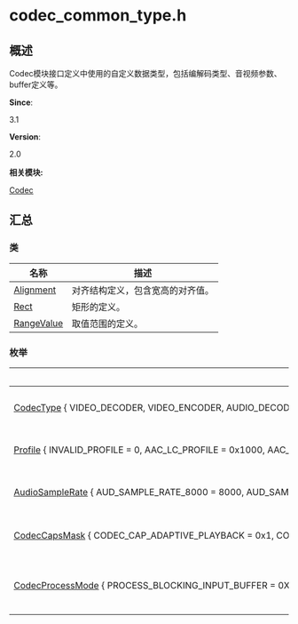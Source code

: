 # codec_common_type.h


## **概述**

Codec模块接口定义中使用的自定义数据类型，包括编解码类型、音视频参数、buffer定义等。

**Since**:

3.1

**Version**:

2.0

**相关模块:**

[Codec](codec.md)


## **汇总**


### 类

  | 名称 | 描述 | 
| -------- | -------- |
| [Alignment](_alignment.md) | 对齐结构定义，包含宽高的对齐值。 | 
| [Rect](_rect.md) | 矩形的定义。 | 
| [RangeValue](_range_value.md) | 取值范围的定义。 | 


### 枚举

  | 名称 | 描述 | 
| -------- | -------- |
| [CodecType](codec.md#codectype)&nbsp;{&nbsp;VIDEO_DECODER,&nbsp;VIDEO_ENCODER,&nbsp;AUDIO_DECODER,&nbsp;AUDIO_ENCODER,&nbsp;&nbsp;&nbsp;INVALID_TYPE&nbsp;&nbsp;} | 枚举编解码的类型。 | 
| [Profile](codec.md#profile)&nbsp;{&nbsp;INVALID_PROFILE&nbsp;=&nbsp;0,&nbsp;AAC_LC_PROFILE&nbsp;=&nbsp;0x1000,&nbsp;AAC_MAIN_PROFILE,&nbsp;AAC_HE_V1_PROFILE,&nbsp;&nbsp;&nbsp;AAC_HE_V2_PROFILE,&nbsp;AAC_LD_PROFILE,&nbsp;AAC_ELD_PROFILE,&nbsp;AVC_BASELINE_PROFILE&nbsp;=&nbsp;0x2000,&nbsp;&nbsp;&nbsp;AVC_MAIN_PROFILE,&nbsp;AVC_HIGH_PROFILE,&nbsp;HEVC_MAIN_PROFILE&nbsp;=&nbsp;0x3000,&nbsp;HEVC_MAIN_10_PROFILE&nbsp;} | 枚举Codec规格。 | 
| [AudioSampleRate](codec.md#audiosamplerate)&nbsp;{&nbsp;AUD_SAMPLE_RATE_8000&nbsp;=&nbsp;8000,&nbsp;AUD_SAMPLE_RATE_12000&nbsp;=&nbsp;12000,&nbsp;AUD_SAMPLE_RATE_11025&nbsp;=&nbsp;11025,&nbsp;AUD_SAMPLE_RATE_16000&nbsp;=&nbsp;16000,&nbsp;&nbsp;&nbsp;AUD_SAMPLE_RATE_22050&nbsp;=&nbsp;22050,&nbsp;AUD_SAMPLE_RATE_24000&nbsp;=&nbsp;24000,&nbsp;AUD_SAMPLE_RATE_32000&nbsp;=&nbsp;32000,&nbsp;AUD_SAMPLE_RATE_44100&nbsp;=&nbsp;44100,&nbsp;&nbsp;&nbsp;AUD_SAMPLE_RATE_48000&nbsp;=&nbsp;48000,&nbsp;AUD_SAMPLE_RATE_64000&nbsp;=&nbsp;64000,&nbsp;AUD_SAMPLE_RATE_96000&nbsp;=&nbsp;96000,&nbsp;AUD_SAMPLE_RATE_INVALID&nbsp;} | 枚举音频采样率。 | 
| [CodecCapsMask](codec.md#codeccapsmask)&nbsp;{&nbsp;CODEC_CAP_ADAPTIVE_PLAYBACK&nbsp;=&nbsp;0x1,&nbsp;CODEC_CAP_SECURE_PLAYBACK&nbsp;=&nbsp;0x2,&nbsp;CODEC_CAP_TUNNEL_PLAYBACK&nbsp;=&nbsp;0x4,&nbsp;CODEC_CAP_MULTI_PLANE&nbsp;=&nbsp;0x10000&nbsp;} | 枚举播放能力。 | 
| [CodecProcessMode](codec.md#codecprocessmode)&nbsp;{&nbsp;PROCESS_BLOCKING_INPUT_BUFFER&nbsp;=&nbsp;0X1,&nbsp;PROCESS_BLOCKING_OUTPUT_BUFFER&nbsp;=&nbsp;0X2,&nbsp;PROCESS_BLOCKING_CONTROL_FLOW&nbsp;=&nbsp;0X4,&nbsp;PROCESS_NONBLOCKING_INPUT_BUFFER&nbsp;=&nbsp;0X100,&nbsp;&nbsp;&nbsp;PROCESS_NONBLOCKING_OUTPUT_BUFFER&nbsp;=&nbsp;0X200,&nbsp;PROCESS_NONBLOCKING_CONTROL_FLOW&nbsp;=&nbsp;0X400&nbsp;} | 枚举编解码处理模式。 | 
